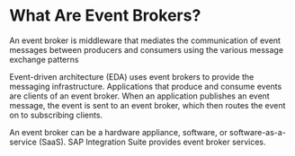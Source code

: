 <!-- loiof72428ff67db467ab1673e85a9b61927 -->

# What Are Event Brokers?

An event broker is middleware that mediates the communication of event messages between producers and consumers using the various message exchange patterns

Event-driven architecture \(EDA\) uses event brokers to provide the messaging infrastructure. Applications that produce and consume events are clients of an event broker. When an application publishes an event message, the event is sent to an event broker, which then routes the event on to subscribing clients.

An event broker can be a hardware appliance, software, or software-as-a-service \(SaaS\). SAP Integration Suite provides event broker services.


